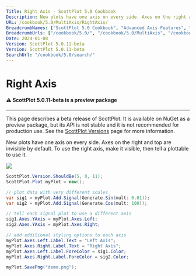 ```yaml
---
Title: Right Axis - ScottPlot 5.0 Cookbook
Description: New plots have one axis on every side. Axes on the right and top are invisible by default. To use the right axis, make it visible, then tell a plottable to use it. 
URL: /cookbook/5.0/MultiAxis/RightAxis/
BreadcrumbNames: ["ScottPlot 5.0 Cookbook", "Advanced Axis Features", "Right Axis"]
BreadcrumbUrls: ["/cookbook/5.0/", "/cookbook/5.0/MultiAxis", "/cookbook/5.0/MultiAxis/RightAxis"]
Date: 2024-01-08
Version: ScottPlot 5.0.11-beta
Version: ScottPlot 5.0.11-beta
SearchUrl: "/cookbook/5.0/search/"
---
```


# Right Axis



<div class='alert alert-warning' role='alert'><h4 class='alert-heading py-0 my-0'>⚠️ ScottPlot 5.0.11-beta is a preview package</h4><hr /><p class='mb-0'><span class='fw-semibold'>This page describes a beta release of ScottPlot.</span> It is available on NuGet as a preview package, but its API is not stable and it is not recommended for production use. See the <a href='https://scottplot.net/versions/'>ScottPlot Versions</a> page for more information. </p></div>



New plots have one axis on every side. Axes on the right and top are invisible by default. To use the right axis, make it visible, then tell a plottable to use it. 

[![](/cookbook/5.0/images/RightAxis.png)](/cookbook/5.0/images/RightAxis.png)

```cs
ScottPlot.Version.ShouldBe(5, 0, 11);
ScottPlot.Plot myPlot = new();

// plot data with very different scales
var sig1 = myPlot.Add.Signal(Generate.Sin(mult: 0.01));
var sig2 = myPlot.Add.Signal(Generate.Cos(mult: 100));

// tell each signal plot to use a different axis
sig1.Axes.YAxis = myPlot.Axes.Left;
sig2.Axes.YAxis = myPlot.Axes.Right;

// add additional styling options to each axis
myPlot.Axes.Left.Label.Text = "Left Axis";
myPlot.Axes.Right.Label.Text = "Right Axis";
myPlot.Axes.Left.Label.ForeColor = sig1.Color;
myPlot.Axes.Right.Label.ForeColor = sig2.Color;

myPlot.SavePng("demo.png");

```

